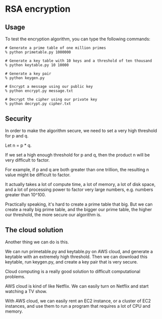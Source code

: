 # RSA encryption

## Usage
To test the encryption algorithm, you can type the following commands:

    # Generate a prime table of one million primes
    % python primetable.py 1000000

    # Generate a key table with 10 keys and a threshold of ten thousand
    % python keytable.py 10 10000

    # Generate a key pair
    % python keygen.py

    # Encrypt a message using our public key
    % python encrypt.py message.txt

    # Decrypt the cipher using our private key
    % python decrypt.py cipher.txt

## Security
In order to make the algorithm secure, we need to set a very high threshold for p and q.

Let n = p * q.

If we set a high enough threshold for p and q, then the product n will be very difficult to factor.

For example, if p and q are both greater than one trillion, the resulting n value might be difficult to factor.

It actually takes a lot of compute time, a lot of memory, a lot of disk space, and a lot of processing power to factor very large numbers, e.g. numbers greater than 10^100.

Practically speaking, it's hard to create a prime table that big. But we can create a really big prime table, and the bigger our prime table, the higher our threshold, the more secure our algorithm is.

## The cloud solution

Another thing we can do is this.

We can run primetable.py and keytable.py on AWS cloud, and generate a keytable with an extremely high threshold. Then we can download this keytable, run keygen.py, and create a key pair that is very secure.

Cloud computing is a really good solution to difficult computational problems.

AWS cloud is kind of like Netflix. We can easily turn on Netflix and start watching a TV show.

With AWS cloud, we can easily rent an EC2 instance, or a cluster of EC2 instances, and use them to run a program that requires a lot of CPU and memory.
